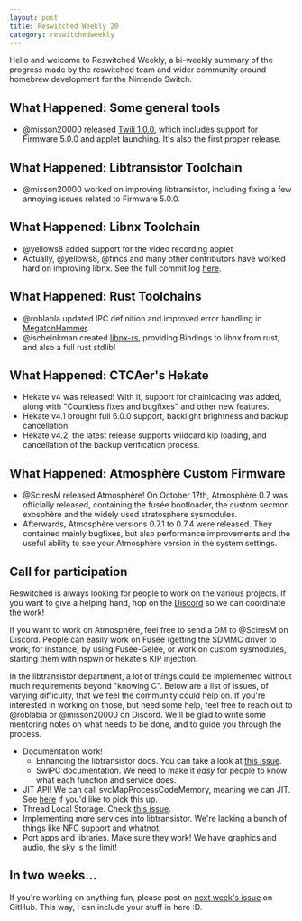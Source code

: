 ```yaml
---
layout: post
title: Reswitched Weekly 20 
category: reswitchedweekly
---
```


Hello and welcome to Reswitched Weekly, a bi-weekly summary of the progress
made by the reswitched team and wider community around homebrew development for
the Nintendo Switch.

<!-- Something about radio silence here? -->

## What Happened: Some general tools

- @misson20000 released [Twili 1.0.0](https://github.com/misson20000/twili), which includes support for Firmware 5.0.0 and applet launching. It's also the first proper release.


## What Happened: Libtransistor Toolchain

- @misson20000 worked on improving libtransistor, including fixing a few annoying issues related to Firmware 5.0.0.

## What Happened: Libnx Toolchain

- @yellows8 added support for the video recording applet
- Actually, @yellows8, @fincs and many other contributors have worked hard on improving libnx. See the full commit log [here](https://github.com/switchbrew/libnx/commits/master).

## What Happened: Rust Toolchains

- @roblabla updated IPC definition and improved error handling in [MegatonHammer](http://github.com/megatonhammer/megaton-hammer).
- @ischeinkman created [libnx-rs](https://github.com/ischeinkman/libnx-rs), providing Bindings to libnx from rust, and also a full rust stdlib!


## What Happened: CTCAer's Hekate

- Hekate v4 was released! With it, support for chainloading was added, along with "Countless fixes and bugfixes" and other new features.
- Hekate v4.1 brought full 6.0.0 support, backlight brightness and backup cancellation.
- Hekate v4.2, the latest release supports wildcard kip loading, and cancellation of the backup verification process.

## What Happened: Atmosphère Custom Firmware

- @SciresM released Atmosphère! On October 17th, Atmosphère 0.7 was officially released, containing the fusée bootloader, the custom secmon exosphère and the widely used stratosphère sysmodules.
- Afterwards, Atmosphère versions 0.7.1 to 0.7.4 were released. They contained mainly bugfixes, but also performance improvements and the useful ability to see your Atmosphère version in the system settings.

## Call for participation

Reswitched is always looking for people to work on the various projects. If you
want to give a helping hand, hop on the [Discord] so we can coordinate the work!

If you want to work on Atmosphère, feel free to send a DM to @SciresM on
Discord. People can easily work on Fusée (getting the SDMMC driver to work, for
instance) by using Fusée-Gelée, or work on custom sysmodules, starting them with
nspwn or hekate's KIP injection.

In the libtransistor department, a lot of things could be implemented without
much requirements beyond "knowing C". Below are a list of issues, of varying
difficulty, that we feel the community could help on. If you're interested in
working on those, but need some help, feel free to reach out to @roblabla or
@misson20000 on Discord. We'll be glad to write some mentoring notes on what
needs to be done, and to guide you through the process.

- Documentation work!
  - Enhancing the libtransistor docs. You can take a look at
	[this issue](https://github.com/reswitched/libtransistor/issues/89).
  - SwIPC documentation. We need to make it *easy* for people to know what each
	function and service does.
- JIT API! We can call svcMapProcessCodeMemory, meaning we can
  JIT. See [here](https://github.com/reswitched/libtransistor/issues/119) if
  you'd like to pick this up.
- Thread Local Storage. Check [this issue](https://github.com/reswitched/libtransistor/issues/91).
- Implementing more services into libtransistor. We're lacking a bunch of things
  like NFC support and whatnot.
- Port apps and libraries. Make sure they work! We have graphics and audio, the
  sky is the limit!

## In two weeks...

If you're working on anything fun, please post on [next week's issue] on GitHub.
This way, I can include your stuff in here :D.

[next week's issue]: https://github.com/ReswitchedWeekly/ReswitchedWeekly.github.io/issues/42
[Discord]: https://discordapp.com/invite/DThbZ7z
